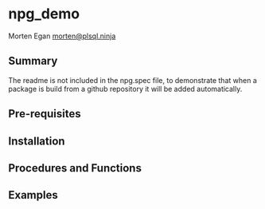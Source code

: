 # npg_demo
Morten Egan <morten@plsql.ninja>

## Summary

The readme is not included in the npg.spec file, to demonstrate that when a package is build from
a github repository it will be added automatically.

## Pre-requisites

## Installation

## Procedures and Functions

## Examples
